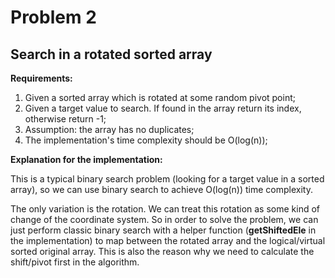 # Problem 2

## Search in a rotated sorted array

**Requirements:**

1. Given a sorted array which is rotated at some random pivot point;
2. Given a target value to search. If found in the array return its index, otherwise return -1;
3. Assumption: the array has no duplicates;
4. The implementation's time complexity should be O(log(n));

**Explanation for the implementation:**

This is a typical binary search problem (looking for a target value in a sorted array), so we can use binary search to achieve O(log(n)) time complexity.

The only variation is the rotation. We can treat this rotation as some kind of change of the coordinate system. So in order to solve the problem, we can just perform classic binary search with a helper function (**getShiftedEle** in the implementation) to map between the rotated array and the logical/virtual sorted original array. This is also the reason why we need to calculate the shift/pivot first in the algorithm.
